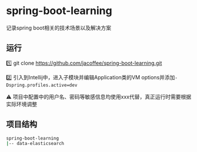 # spring-boot-learning

记录spring boot相关的技术场景以及解决方案

## 运行

:one: git clone https://github.com/jacoffee/spring-boot-learning.git

:two: 引入到Intellij中，进入子模块并编辑Application类的VM options并添加`-Dspring.profiles.active=dev`

:warning:  项目中配置中的用户名、密码等敏感信息均使用xxx代替，真正运行时需要根据​实际环境调整

## 项目结构

```bash
spring-boot-learning
|-- data-elasticsearch
```




